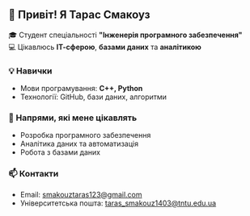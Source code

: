 ## 👋 Привіт! Я Тарас Смакоуз

🎓 Студент спеціальності **"Інженерія програмного забезпечення"**  
💻 Цікавлюсь **ІТ-сферою**, **базами даних** та **аналітикою**

### 💡 Навички
- Мови програмування: **C++, Python**
- Технології: GitHub, бази даних, алгоритми

### 🎯 Напрями, які мене цікавлять
- Розробка програмного забезпечення
- Аналітика даних та автоматизація
- Робота з базами даних

### 📫 Контакти
- Email: smakouztaras123@gmail.com  
- Університетська пошта: taras_smakouz1403@tntu.edu.ua
